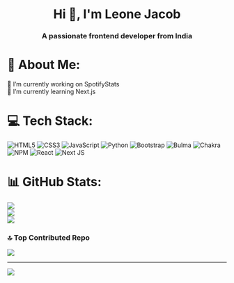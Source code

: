 <h1 align="center">Hi 👋, I'm Leone Jacob</h1>
<h3 align="center">A passionate frontend developer from India</h3>

# 💫 About Me:
🔭 I’m currently working on SpotifyStats<br>🌱 I’m currently learning Next.js<br>


# 💻 Tech Stack:
![HTML5](https://img.shields.io/badge/html5-%23E34F26.svg?style=for-the-badge&logo=html5&logoColor=white) ![CSS3](https://img.shields.io/badge/css3-%231572B6.svg?style=for-the-badge&logo=css3&logoColor=white) ![JavaScript](https://img.shields.io/badge/javascript-%23323330.svg?style=for-the-badge&logo=javascript&logoColor=%23F7DF1E) ![Python](https://img.shields.io/badge/python-3670A0?style=for-the-badge&logo=python&logoColor=ffdd54) ![Bootstrap](https://img.shields.io/badge/bootstrap-%238511FA.svg?style=for-the-badge&logo=bootstrap&logoColor=white) ![Bulma](https://img.shields.io/badge/bulma-00D0B1?style=for-the-badge&logo=bulma&logoColor=white) ![Chakra](https://img.shields.io/badge/chakra-%234ED1C5.svg?style=for-the-badge&logo=chakraui&logoColor=white) ![NPM](https://img.shields.io/badge/NPM-%23CB3837.svg?style=for-the-badge&logo=npm&logoColor=white) ![React](https://img.shields.io/badge/react-%2320232a.svg?style=for-the-badge&logo=react&logoColor=%2361DAFB) ![Next JS](https://img.shields.io/badge/Next-black?style=for-the-badge&logo=next.js&logoColor=white)
# 📊 GitHub Stats:
![](https://github-readme-stats.vercel.app/api?username=ImLJS&theme=dark&hide_border=false&include_all_commits=true&count_private=true)<br/>
![](https://github-readme-streak-stats.herokuapp.com/?user=ImLJS&theme=dark&hide_border=false)<br/>
![](https://github-readme-stats.vercel.app/api/top-langs/?username=ImLJS&theme=dark&hide_border=false&include_all_commits=true&count_private=true&layout=compact)

### 🔝 Top Contributed Repo
![](https://github-contributor-stats.vercel.app/api?username=ImLJS&limit=5&theme=dark&combine_all_yearly_contributions=true)

---
[![](https://visitcount.itsvg.in/api?id=ImLJS&icon=0&color=0)](https://visitcount.itsvg.in)

